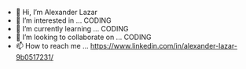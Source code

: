 - 👋 Hi, I’m Alexander Lazar
- 👀 I’m interested in ... CODING
- 🌱 I’m currently learning ... CODING
- 💞️ I’m looking to collaborate on ... CODING
- 📫 How to reach me ... https://www.linkedin.com/in/alexander-lazar-9b0517231/

<!---
lazaralexander/lazaralexander is a ✨ special ✨ repository because its `README.md` (this file) appears on your GitHub profile.
You can click the Preview link to take a look at your changes.
--->
